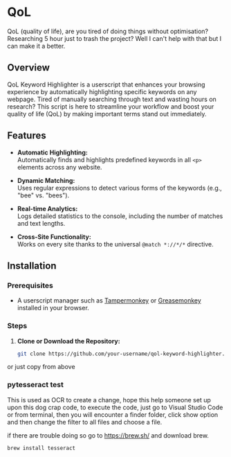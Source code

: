 # QoL
QoL (quality of life), are you tired of doing things without optimisation? Researching 5 hour just to trash the project? Well I can't help with that but I can make it a better.
## Overview

QoL Keyword Highlighter is a userscript that enhances your browsing experience by automatically highlighting specific keywords on any webpage. Tired of manually searching through text and wasting hours on research? This script is here to streamline your workflow and boost your quality of life (QoL) by making important terms stand out immediately.

## Features

- **Automatic Highlighting:**  
  Automatically finds and highlights predefined keywords in all `<p>` elements across any website.

- **Dynamic Matching:**  
  Uses regular expressions to detect various forms of the keywords (e.g., "bee" vs. "bees").

- **Real-time Analytics:**  
  Logs detailed statistics to the console, including the number of matches and text lengths.

- **Cross-Site Functionality:**  
  Works on every site thanks to the universal `@match *://*/*` directive.

## Installation

### Prerequisites

- A userscript manager such as [Tampermonkey](https://www.tampermonkey.net/) or [Greasemonkey](https://www.greasespot.net/) installed in your browser.

### Steps

1. **Clone or Download the Repository:**

   ```bash
   git clone https://github.com/your-username/qol-keyword-highlighter.git
or just copy from above

### pytesseract test
This is used as OCR to create a change, hope this help someone set up upon this dog crap code, to execute the code, just go to Visual Studio Code or from terminal, then you will encounter a finder folder, click show option and then change the filter to all files and choose a file.

if there are trouble doing so go to https://brew.sh/ and download brew.

 ```brew
 brew install tesseract

